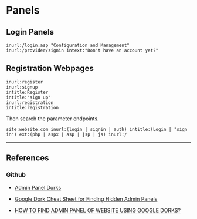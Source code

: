 # Panels

## Login Panels

```
inurl:/login.asp "Configuration and Management"
inurl:/provider/signin intext:"Don't have an account yet?"
```

## Registration Webpages

```
inurl:register
inurl:signup
intitle:Register
intitle:"sign up"
inurl:registration
intitle:registration
```

Then search the parameter endpoints.

```
site:website.com inurl:(login | signin | auth) intitle:(Login | "sign in") ext:(php | aspx | asp | jsp | js) inurl:/
```

---
## References

### Github

- [Admin Panel Dorks](https://github.com/cyberm0n/admin-panel-dorks)

- [Google Dork Cheat Sheet for Finding Hidden Admin Panels](https://medium.com/@cuncis/google-dork-cheat-sheet-for-finding-hidden-admin-panels-379e3414d486)

- [HOW TO FIND ADMIN PANEL OF WEBSITE USING GOOGLE DORKS?](https://coolzgeeks.com/how-to-find-admin-panel-using-google-dorks/)